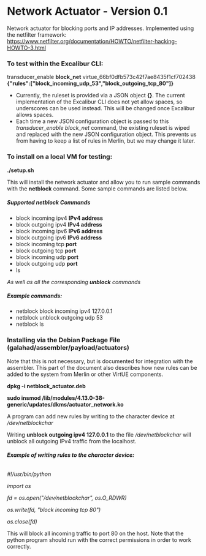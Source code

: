 # **Network Actuator - Version 0.1**

Network actuator for blocking ports and IP addresses. Implemented using the netfilter framework: https://www.netfilter.org/documentation/HOWTO/netfilter-hacking-HOWTO-3.html


### To test within the Excalibur CLI:

transducer_enable **block_net** virtue_66bf0dfb573c42f7ae8435f1cf702438 **{"rules":["block_incoming_udp_53","block_outgoing_tcp_80"]}**

* Currently, the ruleset is provided via a JSON object **{}**. The current implementation of the Excalibur CLI does not yet allow spaces, so underscores can be used instead. This will be changed once Excalibur allows spaces. 
* Each time a new JSON configuration object is passed to this *transducer_enable block_net* command, the existing ruleset is wiped and replaced with the new JSON configuration object. This prevents us from having to keep a list of rules in Merlin, but we may change it later. 



### To install on a local VM for testing:
**./setup.sh** 

This will install the network actuator and allow you to run sample commands with the **netblock** command. Some sample commands are listed below.

##### Supported netblock Commands
* block incoming ipv4 **IPv4 address**
* block outgoing ipv4 **IPv4 address**
* block incoming ipv6 **IPv6 address**
* block outgoing ipv6 **IPv6 address**
* block incoming tcp **port**
* block outgoing tcp **port**
* block incoming udp **port**
* block outgoing udp **port**
* ls

*As well as all the corresponding **unblock** commands*

##### **Example commands:**
* netblock block incoming ipv4 127.0.0.1
* netblock unblock outgoing udp 53
* netblock ls


### Installing via the Debian Package File (galahad/assembler/payload/actuators)

Note that this is not necessary, but is documented for integration with the assembler. This part of the document also describes how new rules can be added to the system from Merlin or other VirtUE components. 

**dpkg -i netblock_actuator.deb**

**sudo insmod /lib/modules/4.13.0-38-generic/updates/dkms/actuator_network.ko**


A program can add new rules by writing to the character device at */dev/netblockchar*

Writing **unblock outgoing ipv4 127.0.0.1** to the file */dev/netblockchar* will unblock all outgoing IPv4 traffic from the localhost.

###### **Example of writing rules to the character device:**
*\#!/usr/bin/python*

*import os*

*fd = os.open("/dev/netblockchar", os.O_RDWR)*

*os.write(fd, "block incoming tcp 80")*

*os.close(fd)*


This will block all incoming traffic to port 80 on the host. Note that the python program should run with the correct permissions in order to work correctly. 
